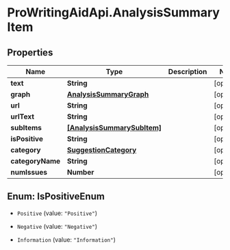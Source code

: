 # ProWritingAidApi.AnalysisSummaryItem

## Properties
Name | Type | Description | Notes
------------ | ------------- | ------------- | -------------
**text** | **String** |  | [optional] 
**graph** | [**AnalysisSummaryGraph**](AnalysisSummaryGraph.md) |  | [optional] 
**url** | **String** |  | [optional] 
**urlText** | **String** |  | [optional] 
**subItems** | [**[AnalysisSummarySubItem]**](AnalysisSummarySubItem.md) |  | [optional] 
**isPositive** | **String** |  | [optional] 
**category** | [**SuggestionCategory**](SuggestionCategory.md) |  | [optional] 
**categoryName** | **String** |  | [optional] 
**numIssues** | **Number** |  | [optional] 


<a name="IsPositiveEnum"></a>
## Enum: IsPositiveEnum


* `Positive` (value: `"Positive"`)

* `Negative` (value: `"Negative"`)

* `Information` (value: `"Information"`)





